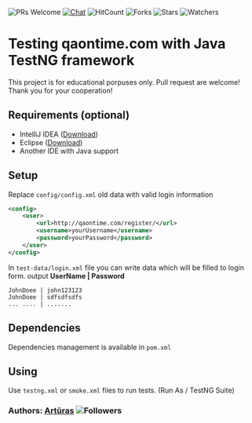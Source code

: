 ![PRs Welcome](https://img.shields.io/badge/PRs-welcome-brightgreen.svg)
[![Chat](https://img.shields.io/discord/620935790867906561?label=chat)](https://discordapp.com/channels/620935790867906561)
![HitCount](http://hits.dwyl.io/keizah7/java-selenium-testng-qaontime.svg)
![Forks](https://img.shields.io/github/forks/keizah7/java-selenium-testng-qaontime?style=social)
![Stars](https://img.shields.io/github/stars/keizah7/java-selenium-testng-qaontime?style=social)
![Watchers](https://img.shields.io/github/watchers/keizah7/java-selenium-testng-qaontime?style=social)

# Testing qaontime.com with Java TestNG framework

This project is for educational porpuses only. Pull request are welcome! Thank you for your cooperation!

## Requirements (optional)
- IntelliJ IDEA ([Download](https://code.visualstudio.com/Download))
- Eclipse ([Download](https://www.eclipse.org/downloads/))
- Another IDE with Java support

## Setup

Replace ```config/config.xml``` old data with valid login information
```xml
<config>
	<user>
		<url>http://qaontime.com/register/</url>
		<username>yourUsername</username>
		<password>yourPassword</password>
	</user>
</config>
```


In ```test-data/login.xml``` file you can write data which will be filled to login form.
output
**UserName | Password**
```
JohnDoee | john123123
JohnDoee | sdfsdfsdfs
... .... | .......
```


## Dependencies
Dependencies management is available in ```pom.xml```

## Using
Use ```testng.xml``` or ```smoke.xml``` files to run tests. (Run As / TestNG Suite)

### Authors: [Artūras](https://github.com/keizah7) ![Followers](https://img.shields.io/github/followers/keizah7?style=social)
